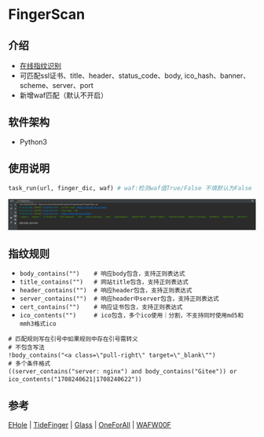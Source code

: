 # FingerScan

## 介绍
 - [在线指纹识别](https://finger.imzzj.com)
 - 可匹配ssl证书、title、header、status_code、body, ico_hash、banner、scheme、server、port  
 - 新增waf匹配（默认不开启）

## 软件架构
 - Python3

## 使用说明
```python
task_run(url, finger_dic, waf) # waf:检测waf值True/False 不填默认为False
```
![img.png](img.png)

## 指纹规则

 - `body_contains("")    # 响应body包含，支持正则表达式`
 - `title_contains("")   # 网站title包含，支持正则表达式`
 - `header_contains("")  # 响应header包含，支持正则表达式`
 - `server_contains("")  # 响应header中server包含，支持正则表达式`
 - `cert_contains("")    # 响应证书包含，支持正则表达式`
 - `ico_contents("")     # ico包含，多个ico使用｜分割，不支持同时使用md5和mmh3格式ico`

 
```
# 匹配规则写在引号中如果规则中存在引号需转义  
# 不包含写法 
!body_contains("<a class=\"pull-right\" target=\"_blank\"")
# 多个条件格式
((server_contains("server: nginx") and body_contains("Gitee")) or ico_contents("1708240621|1708240622"))
```

## 参考

[EHole](https://github.com/EdgeSecurityTeam/EHole) | [TideFinger](https://github.com/TideSec/TideFinger) | [Glass](https://github.com/s7ckTeam/Glass) | [OneForAll](https://github.com/shmilylty/OneForAll) | [WAFW00F](https://github.com/EnableSecurity/wafw00f)  
